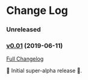 # Change Log

### Unreleased

### [v0.01](https://github.com/realityforge/giggle/tree/v0.01) (2019-06-11)
[Full Changelog](https://github.com/realityforge/giggle/compare/f99bb23e8e6ddeeeb17b79e337f84fdd539308a0...v0.01)

 ‎🎉	Initial super-alpha release ‎🎉.
